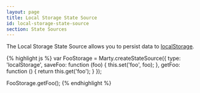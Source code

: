 ```yaml
---
layout: page
title: Local Storage State Source
id: local-storage-state-source
section: State Sources
---
```


The Local Storage State Source allows you to persist data to [localStorage](https://developer.mozilla.org/en/docs/Web/Guide/API/DOM/Storage#localStorage).

{% highlight js %}
var FooStorage = Marty.createStateSource({
  type: 'localStorage',
  saveFoo: function (foo) {
    this.set('foo', foo);
  },
  getFoo: function () {
    return this.get('foo');
  }
});

FooStorage.getFoo();
{% endhighlight %}